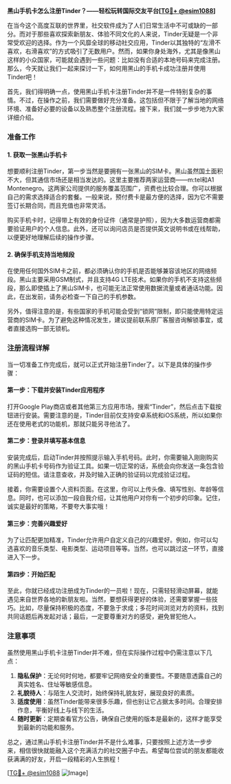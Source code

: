 **黑山手机卡怎么注册Tinder？——轻松玩转国际交友平台[[TG💪+ @esim1088](https://t.me/s/esim1088)]**

在当今这个高度互联的世界里，社交软件成为了人们日常生活中不可或缺的一部分。而对于那些喜欢探索新朋友、体验不同文化的人来说，Tinder无疑是一个非常受欢迎的选择。作为一个风靡全球的移动社交应用，Tinder以其独特的“左滑不喜欢，右滑喜欢”的方式吸引了无数用户。然而，如果你身处海外，尤其是像黑山这样的小众国家，可能就会遇到一些问题：比如没有合适的本地号码来完成注册。那么，今天就让我们一起来探讨一下，如何用黑山的手机卡成功注册并使用Tinder吧！

首先，我们得明确一点，使用黑山手机卡注册Tinder并不是一件特别复杂的事情。不过，在操作之前，我们需要做好充分准备。这包括但不限于了解当地的网络环境、准备好必要的设备以及熟悉整个注册流程。接下来，我们就一步步地为大家详细介绍。

### 准备工作

#### 1. 获取一张黑山手机卡
想要顺利注册Tinder，第一步当然是要拥有一张黑山的SIM卡。黑山虽然国土面积不大，但其通信市场还是相当发达的。这里主要推荐两家运营商——m:tel和A1 Montenegro。这两家公司提供的服务覆盖范围广，资费也比较合理。你可以根据自己的需求选择适合的套餐。一般来说，预付费卡是最方便的选择，因为它不需要签订长期合同，而且充值也非常灵活。

购买手机卡时，记得带上有效的身份证件（通常是护照），因为大多数运营商都需要验证用户的个人信息。此外，还可以询问店员是否提供英文说明书或在线帮助，以便更好地理解后续的操作步骤。

#### 2. 确保手机支持当地频段
在使用任何国外SIM卡之前，都必须确认你的手机是否能够兼容该地区的网络频段。黑山主要采用GSM制式，并且支持4G LTE技术。如果你的手机不支持这些频段，那么即使插上了黑山SIM卡，也可能无法正常使用数据流量或者通话功能。因此，在出发前，请务必检查一下自己的手机参数。

另外，值得注意的是，有些国家的手机可能会受到“锁网”限制，即只能使用特定运营商的SIM卡。为了避免这种情况发生，建议提前联系原厂客服咨询解锁事宜，或者直接选购一部无锁机。

### 注册流程详解

当一切准备工作完成后，就可以正式开始注册Tinder了。以下是具体的操作步骤：

#### 第一步：下载并安装Tinder应用程序
打开Google Play商店或者其他第三方应用市场，搜索“Tinder”，然后点击下载按钮进行安装。需要注意的是，Tinder目前仅支持安卓系统和iOS系统，所以如果你还在使用老式的功能机，那就只能另寻他法了。

#### 第二步：登录并填写基本信息
安装完成后，启动Tinder并按照提示输入手机号码。此时，你需要输入刚刚购买的黑山手机卡号码作为验证工具。如果一切正常的话，系统会向你发送一条包含验证码的短信。请注意查收，并及时输入正确的验证码以完成验证过程。

接着，你需要设置个人资料页面。在这里，你可以上传头像、填写性别、年龄等信息。同时，也可以添加一段自我介绍，让其他用户对你有一个初步的印象。记住，诚实是最好的策略，不要夸大事实哦！

#### 第三步：完善兴趣爱好
为了让匹配更加精准，Tinder允许用户自定义自己的兴趣爱好。例如，你可以勾选喜欢的音乐类型、电影类型、运动项目等等。当然，也可以跳过这一环节，直接进入下一步。

#### 第四步：开始匹配
至此，你就已经成功注册成为Tinder的一员啦！现在，只需轻轻滑动屏幕，就能遇见来自世界各地的新朋友啦。当然，要想获得更好的体验，还需要掌握一些技巧。比如，尽量保持积极的态度，不要急于求成；多花时间浏览对方的资料，找到共同话题后再发起对话；最后，一定要尊重对方的感受，避免冒犯他人。

### 注意事项

虽然使用黑山手机卡注册Tinder并不难，但在实际操作过程中仍需注意以下几点：

1. **隐私保护**：无论何时何地，都要牢记网络安全的重要性。不要随意透露自己的真实姓名、住址等敏感信息。
2. **礼貌待人**：与陌生人交流时，始终保持礼貌友好，展现良好的素质。
3. **适度使用**：虽然Tinder能带来很多乐趣，但也别让它占据太多时间。合理安排作息，平衡好线上与线下的生活。
4. **随时更新**：定期查看官方公告，确保自己使用的版本是最新的，这样才能享受到最新的功能和服务。

总之，通过黑山手机卡注册Tinder并不是什么难事，只要按照上述方法一步步来，相信很快就能融入这个充满活力的社交圈子中去。希望每位尝试的朋友都能收获满满的好友，开启一段精彩的人生旅程！

[[TG💪+ @esim1088](https://t.me/s/esim1088) ![Image](https://i.postimg.cc/4NQfJmqS/Snipaste-2025-05-13-00-14-12.png)]